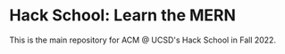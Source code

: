 # Hack School: Learn the MERN

This is the main repository for ACM @ UCSD's Hack School in Fall 2022.